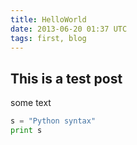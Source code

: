 ```yaml
---
title: HelloWorld
date: 2013-06-20 01:37 UTC
tags: first, blog
---
```


This is a test post
---
some text


```python
s = "Python syntax"
print s
```
